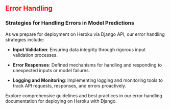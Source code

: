 ## <span style="color: red;">Error Handling</span>


### Strategies for Handling Errors in Model Predictions

As we prepare for deployment on Heroku via Django API, our error handling strategies include:

- **Input Validation**: Ensuring data integrity through rigorous input validation processes.

- **Error Responses**: Defined mechanisms for handling and responding to unexpected inputs or model failures.

- **Logging and Monitoring**: Implementing logging and monitoring tools to track API requests, responses, and errors proactively.

Explore comprehensive guidelines and best practices in our error handling documentation for deploying on Heroku with Django.
